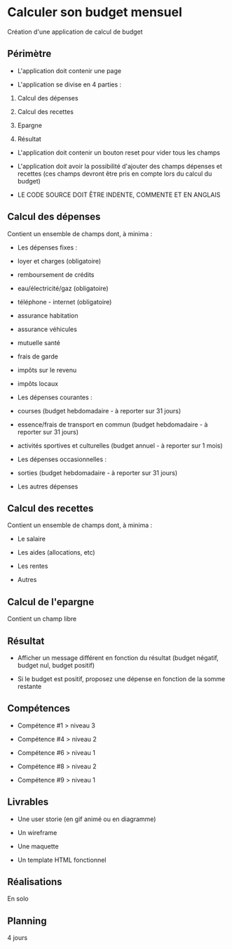 # Calculer son budget mensuel

Création d'une application de calcul de budget


## Périmètre

- L'application doit contenir une page

- L'application se divise en 4 parties :

1. Calcul des dépenses

2. Calcul des recettes

3. Epargne

4. Résultat

- L'application doit contenir un bouton reset pour vider tous les champs

- L'application doit avoir la possibilité d'ajouter des champs dépenses et recettes (ces champs devront être pris en compte lors du calcul du budget)

- LE CODE SOURCE DOIT ÊTRE INDENTE, COMMENTE ET EN ANGLAIS



## Calcul des dépenses

Contient un ensemble de champs dont, à minima :

- Les dépenses fixes :

- loyer et charges (obligatoire)

- remboursement de crédits

- eau/électricité/gaz (obligatoire)

- téléphone - internet (obligatoire)

- assurance habitation

- assurance véhicules

- mutuelle santé

- frais de garde

- impôts sur le revenu

- impôts locaux

- Les dépenses courantes :

- courses (budget hebdomadaire - à reporter sur 31 jours)

- essence/frais de transport en commun (budget hebdomadaire - à reporter sur 31 jours)

- activités sportives et culturelles (budget annuel - à reporter sur 1 mois)

- Les dépenses occasionnelles :

- sorties (budget hebdomadaire - à reporter sur 31 jours)

- Les autres dépenses


## Calcul des recettes

Contient un ensemble de champs dont, à minima :

- Le salaire

- Les aides (allocations, etc)

- Les rentes

- Autres


## Calcul de l'epargne

Contient un champ libre



## Résultat

- Afficher un message différent en fonction du résultat (budget négatif, budget nul, budget positif)

- Si le budget est positif, proposez une dépense en fonction de la somme restante



## Compétences

- Compétence #1 > niveau 3

- Compétence #4 > niveau 2

- Compétence #6 > niveau 1

- Compétence #8 > niveau 2

- Compétence #9 > niveau 1



## Livrables

- Une user storie (en gif animé ou en diagramme)

- Un wireframe

- Une maquette

- Un template HTML fonctionnel



## Réalisations

En solo



## Planning

 4 jours